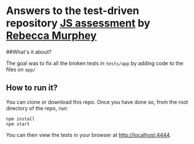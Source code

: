 # Answers to the test-driven repository [JS assessment](https://github.com/rmurphey/js-assessment) by [Rebecca Murphey](https://rmurphey.com/)


##What's it about?

The goal was to fix all the broken tests in `tests/app` by adding code to the files on `app/`

## How to run it?

You can clone or download this repo. Once you have done so, from the root
directory of the repo, run:

    npm install
    npm start

You can then view the tests in your browser at
[http://localhost:4444](http://localhost:4444).